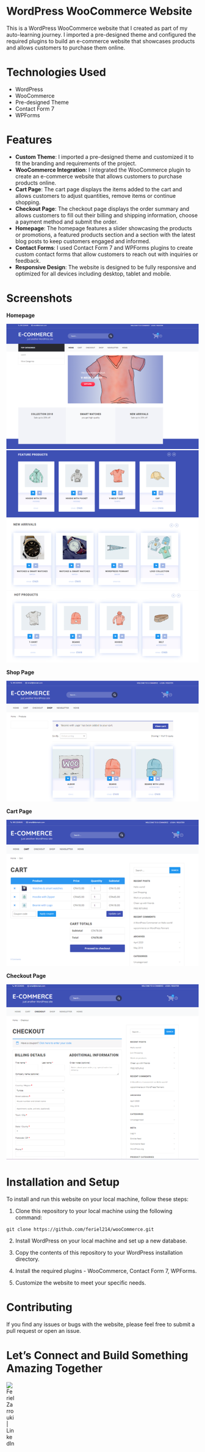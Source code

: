 # WordPress WooCommerce Website
This is a WordPress WooCommerce website that I created as part of my auto-learning journey. I imported a pre-designed theme and configured the required plugins to build an e-commerce website that showcases products and allows customers to purchase them online.

# Technologies Used
- WordPress
- WooCommerce
- Pre-designed Theme
- Contact Form 7
- WPForms
# Features
- **Custom Theme**: I imported a pre-designed theme and customized it to fit the branding and requirements of the project.
- **WooCommerce Integration**: I integrated the WooCommerce plugin to create an e-commerce website that allows customers to purchase products online.
- **Cart Page**: The cart page displays the items added to the cart and allows customers to adjust quantities, remove items or continue shopping.
- **Checkout Page**: The checkout page displays the order summary and allows customers to fill out their billing and shipping information, choose a payment method and submit the order.
- **Homepage**: The homepage features a slider showcasing the products or promotions, a featured products section and a section with the latest blog posts to keep customers engaged and informed.
- **Contact Forms**: I used Contact Form 7 and WPForms plugins to create custom contact forms that allow customers to reach out with inquiries or feedback.
- **Responsive Design**: The website is designed to be fully responsive and optimized for all devices including desktop, tablet and mobile.

# Screenshots
**Homepage**
<div class="gallery">
    <img src="https://github.com/feriel214/wooCommerce/blob/main/assets/1.PNG" alt="home_page" >
    <img src="https://github.com/feriel214/wooCommerce/blob/main/assets/2.PNG" alt="home_page" >
    <img src="https://github.com/feriel214/wooCommerce/blob/main/assets/3.PNG" alt="home_page" >
    <img src="https://github.com/feriel214/wooCommerce/blob/main/assets/4.PNG" alt="home_page" >
</div>

**Shop Page**
<div class="gallery">
    <img src="https://github.com/feriel214/wooCommerce/blob/main/assets/5.PNG" alt="home_page" >
</div>

**Cart Page**
<div class="gallery">
    <img src="https://github.com/feriel214/wooCommerce/blob/main/assets/6.PNG" alt="home_page" >
</div>

**Checkout Page**
<div class="gallery">
    <img src="https://github.com/feriel214/wooCommerce/blob/main/assets/7.PNG" alt="home_page" >
</div>

# Installation and Setup
To install and run this website on your local machine, follow these steps:

1. Clone this repository to your local machine using the following command:
```
git clone https://github.com/feriel214/wooCommerce.git

```

2. Install WordPress on your local machine and set up a new database.
3. Copy the contents of this repository to your WordPress installation directory.
4. Install the required plugins - WooCommerce, Contact Form 7, WPForms.

5. Customize the website to meet your specific needs.
# Contributing
If you find any issues or bugs with the website, please feel free to submit a pull request or open an issue.

#  Let’s Connect and Build Something Amazing Together
<a href="https://www.linkedin.com/in/feriel-zarrouki-1ba917186/"><img align="left" src="https://raw.githubusercontent.com/yushi1007/yushi1007/main/images/linkedin.svg" alt="Feriel Zarrouki | LinkedIn" width="21px"/></a>
